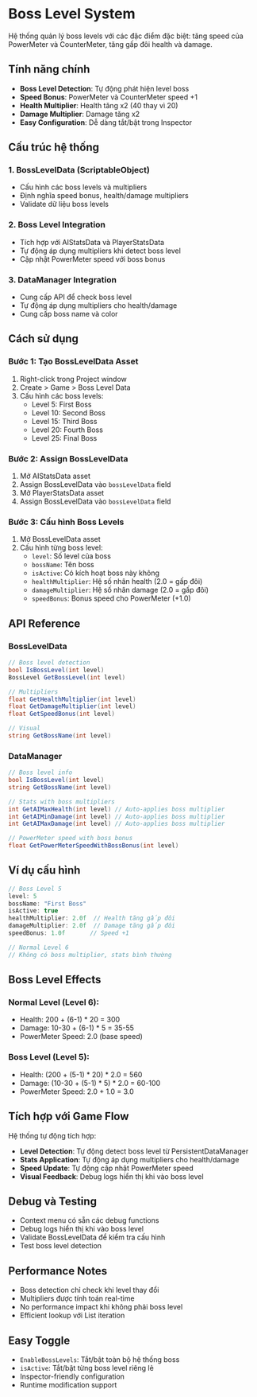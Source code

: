 # Boss Level System

Hệ thống quản lý boss levels với các đặc điểm đặc biệt: tăng speed của PowerMeter và CounterMeter, tăng gấp đôi health và damage.

## Tính năng chính

- **Boss Level Detection**: Tự động phát hiện level boss
- **Speed Bonus**: PowerMeter và CounterMeter speed +1
- **Health Multiplier**: Health tăng x2 (40 thay vì 20)
- **Damage Multiplier**: Damage tăng x2
- **Easy Configuration**: Dễ dàng tắt/bật trong Inspector

## Cấu trúc hệ thống

### 1. BossLevelData (ScriptableObject)
- Cấu hình các boss levels và multipliers
- Định nghĩa speed bonus, health/damage multipliers
- Validate dữ liệu boss levels

### 2. Boss Level Integration
- Tích hợp với AIStatsData và PlayerStatsData
- Tự động áp dụng multipliers khi detect boss level
- Cập nhật PowerMeter speed với boss bonus

### 3. DataManager Integration
- Cung cấp API để check boss level
- Tự động áp dụng multipliers cho health/damage
- Cung cấp boss name và color

## Cách sử dụng

### Bước 1: Tạo BossLevelData Asset
1. Right-click trong Project window
2. Create > Game > Boss Level Data
3. Cấu hình các boss levels:
   - Level 5: First Boss
   - Level 10: Second Boss
   - Level 15: Third Boss
   - Level 20: Fourth Boss
   - Level 25: Final Boss

### Bước 2: Assign BossLevelData
1. Mở AIStatsData asset
2. Assign BossLevelData vào `bossLevelData` field
3. Mở PlayerStatsData asset
4. Assign BossLevelData vào `bossLevelData` field

### Bước 3: Cấu hình Boss Levels
1. Mở BossLevelData asset
2. Cấu hình từng boss level:
   - `level`: Số level của boss
   - `bossName`: Tên boss
   - `isActive`: Có kích hoạt boss này không
   - `healthMultiplier`: Hệ số nhân health (2.0 = gấp đôi)
   - `damageMultiplier`: Hệ số nhân damage (2.0 = gấp đôi)
   - `speedBonus`: Bonus speed cho PowerMeter (+1.0)

## API Reference

### BossLevelData
```csharp
// Boss level detection
bool IsBossLevel(int level)
BossLevel GetBossLevel(int level)

// Multipliers
float GetHealthMultiplier(int level)
float GetDamageMultiplier(int level)
float GetSpeedBonus(int level)

// Visual
string GetBossName(int level)
```

### DataManager
```csharp
// Boss level info
bool IsBossLevel(int level)
string GetBossName(int level)

// Stats with boss multipliers
int GetAIMaxHealth(int level) // Auto-applies boss multiplier
int GetAIMinDamage(int level) // Auto-applies boss multiplier
int GetAIMaxDamage(int level) // Auto-applies boss multiplier

// PowerMeter speed with boss bonus
float GetPowerMeterSpeedWithBossBonus(int level)
```

## Ví dụ cấu hình

```csharp
// Boss Level 5
level: 5
bossName: "First Boss"
isActive: true
healthMultiplier: 2.0f  // Health tăng gấp đôi
damageMultiplier: 2.0f  // Damage tăng gấp đôi
speedBonus: 1.0f       // Speed +1

// Normal Level 6
// Không có boss multiplier, stats bình thường
```

## Boss Level Effects

### Normal Level (Level 6):
- Health: 200 + (6-1) * 20 = 300
- Damage: 10-30 + (6-1) * 5 = 35-55
- PowerMeter Speed: 2.0 (base speed)

### Boss Level (Level 5):
- Health: (200 + (5-1) * 20) * 2.0 = 560
- Damage: (10-30 + (5-1) * 5) * 2.0 = 60-100
- PowerMeter Speed: 2.0 + 1.0 = 3.0

## Tích hợp với Game Flow

Hệ thống tự động tích hợp:
- **Level Detection**: Tự động detect boss level từ PersistentDataManager
- **Stats Application**: Tự động áp dụng multipliers cho health/damage
- **Speed Update**: Tự động cập nhật PowerMeter speed
- **Visual Feedback**: Debug logs hiển thị khi vào boss level

## Debug và Testing

- Context menu có sẵn các debug functions
- Debug logs hiển thị khi vào boss level
- Validate BossLevelData để kiểm tra cấu hình
- Test boss level detection

## Performance Notes

- Boss detection chỉ check khi level thay đổi
- Multipliers được tính toán real-time
- No performance impact khi không phải boss level
- Efficient lookup với List iteration

## Easy Toggle

- `EnableBossLevels`: Tắt/bật toàn bộ hệ thống boss
- `isActive`: Tắt/bật từng boss level riêng lẻ
- Inspector-friendly configuration
- Runtime modification support
